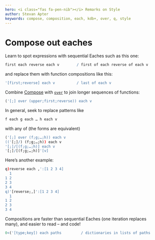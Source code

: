 ```yaml
---
hero: <i class="fas fa-pen-nib"></i> Remarks on Style
author: Stevan Apter
keywords: compose, composition, each, kdb+, over, q, style
---
```


# Compose out eaches




Learn to spot expressions with sequential Eaches such as this one:

```q
first each reverse each v        / first of each reverse of each v
```

and replace them with function compositions like this:

```q
'[first;reverse] each v          / last of each v
```

Combine [Compose](../ref/compose.md) with [`over`](../ref/accumulators.md) to join longer sequences of functions:

```q
('[;] over (upper;first;reverse)) each v
```

In general, seek to replace patterns like 

```q
f each g each … h each v
```

with any of (the forms are equivalent)

```q
('[;] over (f;g;…;h)) each v
(('[;]/) (f;g;…;h)) each v
'[;]/[(f;g;…;h)] each v
'[;]/[(f;g;…;h)]'[v]
```

Here’s another example:

```q
q)reverse each ,':[1 2 3 4]
  1
1 2
2 3
3 4
q)'[reverse;,]':[1 2 3 4]
  1
1 2
2 3
3 4
```

Compositions are faster than sequential Eaches (one iteration replaces many), and easier to read – and code!

```q
0<('[type;key]) each paths         / dictionaries in lists of paths
```

